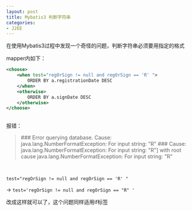 ```yaml
---
layout: post
title: Mybatis3 判断字符串
categories:
- J2EE
---
```


在使用Mybatis3过程中发现一个奇怪的问题，判断字符串必须要用指定的格式

mapper内如下：

```xml
<choose>
	<when test="regOrSign != null and regOrSign == 'R' ">
    	ORDER BY a.registrationDate DESC
    </when>
    <otherwise>
        ORDER BY a.signDate DESC
    </otherwise>
</choose>
    
```

报错：
> \### Error querying database.  Cause: java.lang.NumberFormatException: For input string: "R"
\### Cause: java.lang.NumberFormatException: For input string: "R"] with root cause
java.lang.NumberFormatException: For input string: "R"

</br>

`test="regOrSign != null and regOrSign == 'R' "` 

-> `test='regOrSign != null and regOrSign == "R" '`

改成这样就可以了，这个问题同样适用if标签